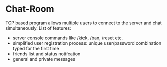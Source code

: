 # Chat-Room
TCP based program allows multiple users to connect to the server and chat simultaneously.
List of features:
- server console commands like /kick, /ban, /reset etc.
- simplified user registration process: unique user/password combination typed for the first time
- friends list and status notifcation 
- general and private messages
